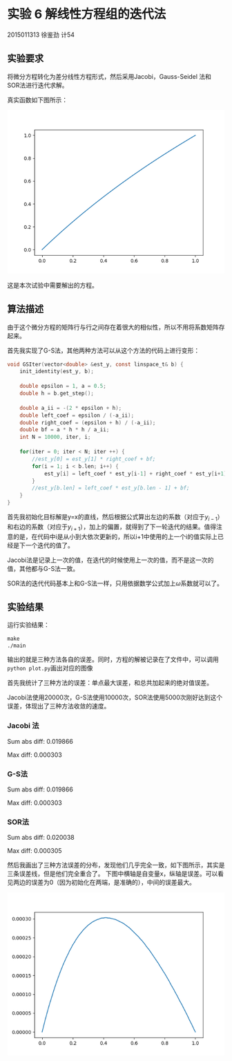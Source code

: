# 实验 6 解线性方程组的迭代法

2015011313 徐鉴劲 计54

## 实验要求

将微分方程转化为差分线性方程形式，然后采用Jacobi，Gauss-Seidel 法和 SOR法进行迭代求解。

真实函数如下图所示：

![](true_y.png)

这是本次试验中需要解出的方程。

## 算法描述

由于这个微分方程的矩阵行与行之间存在着很大的相似性，所以不用将系数矩阵存起来。

首先我实现了G-S法，其他两种方法可以从这个方法的代码上进行变形：

```c
void GSIter(vector<double> &est_y, const linspace_t& b) {
    init_identity(est_y, b);

    double epsilon = 1, a = 0.5;
    double h = b.get_step();

    double a_ii = -(2 * epsilon + h);
    double left_coef = epsilon / (-a_ii);
    double right_coef = (epsilon + h) / (-a_ii);
    double bf = a * h * h / a_ii;
    int N = 10000, iter, i;

    for(iter = 0; iter < N; iter ++) {
        //est_y[0] = est_y[1] * right_coef + bf;
        for(i = 1; i < b.len; i++) {
            est_y[i] = left_coef * est_y[i-1] + right_coef * est_y[i+1] + bf;
        }
        //est_y[b.len] = left_coef * est_y[b.len - 1] + bf;
    }
}
```

首先我初始化目标解是y=x的直线，然后根据公式算出左边的系数（对应于$y_{i-1}$）和右边的系数（对应于$y_{i+1}$），加上的偏置，就得到了下一轮迭代的结果。值得注意的是，在代码中i是从小到大依次更新的，所以i+1中使用的上一个i的值实际上已经是下一个迭代的值了。

Jacobi法是记录上一次的值，在迭代的时候使用上一次的值，而不是这一次的值，其他都与G-S法一致。

SOR法的迭代代码基本上和G-S法一样，只用依据数学公式加上$\omega$系数就可以了。

## 实验结果

运行实验结果：

```
make
./main
```

输出的就是三种方法各自的误差。同时，方程的解被记录在了文件中，可以调用`python plot.py`画出对应的图像

首先我统计了三种方法的误差：单点最大误差，和总共加起来的绝对值误差。

Jacobi法使用20000次，G-S法使用10000次，SOR法使用5000次刚好达到这个误差，体现出了三种方法收敛的速度。

### Jacobi 法

Sum abs diff: 0.019866

Max diff: 0.000303

### G-S法

Sum abs diff: 0.019866

Max diff: 0.000303

### SOR法

Sum abs diff: 0.020038

Max diff: 0.000305

然后我画出了三种方法误差的分布，发现他们几乎完全一致，如下图所示，其实是三条误差线，但是他们完全重合了。
下图中横轴是自变量x，纵轴是误差。可以看见两边的误差为0（因为初始化在两端，是准确的），中间的误差最大。

![](Jacob_diff.png)